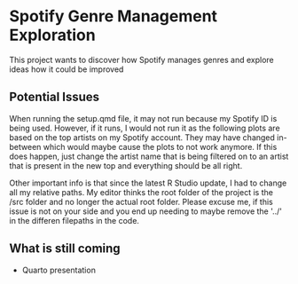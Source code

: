 # Spotify Genre Management Exploration
This project wants to discover how Spotify manages genres and explore ideas how it could be improved

## Potential Issues
When running the setup.qmd file, it may not run because my Spotify ID is being used.
However, if it runs, I would not run it as the following plots are based on the top artists on my Spotify account.
They may have changed in-between which would maybe cause the plots to not work anymore.
If this does happen, just change the artist name that is being filtered on to an artist that is present in the new top
and everything should be all right.

Other important info is that since the latest R Studio update, I had to change all my relative paths. My editor
thinks the root folder of the project is the /src folder and no longer the actual root folder. Please excuse me,
if this issue is not on your side and you end up needing to maybe remove the '../' in the differen filepaths in the code.

## What is still coming
- Quarto presentation
